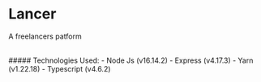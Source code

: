 # Lancer
A freelancers patform

<br>
##### Technologies Used:
- Node Js (v16.14.2)
- Express (v4.17.3)
- Yarn (v1.22.18)
- Typescript (v4.6.2)
